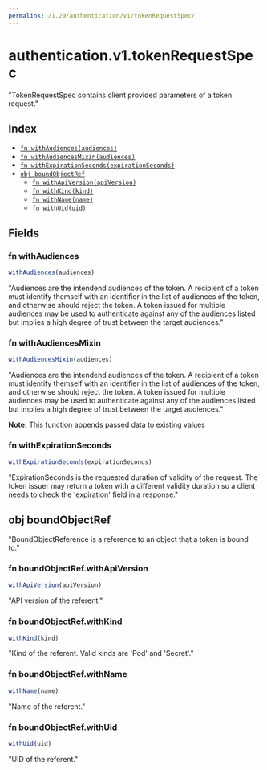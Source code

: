 ```yaml
---
permalink: /1.29/authentication/v1/tokenRequestSpec/
---
```


# authentication.v1.tokenRequestSpec

"TokenRequestSpec contains client provided parameters of a token request."

## Index

* [`fn withAudiences(audiences)`](#fn-withaudiences)
* [`fn withAudiencesMixin(audiences)`](#fn-withaudiencesmixin)
* [`fn withExpirationSeconds(expirationSeconds)`](#fn-withexpirationseconds)
* [`obj boundObjectRef`](#obj-boundobjectref)
  * [`fn withApiVersion(apiVersion)`](#fn-boundobjectrefwithapiversion)
  * [`fn withKind(kind)`](#fn-boundobjectrefwithkind)
  * [`fn withName(name)`](#fn-boundobjectrefwithname)
  * [`fn withUid(uid)`](#fn-boundobjectrefwithuid)

## Fields

### fn withAudiences

```ts
withAudiences(audiences)
```

"Audiences are the intendend audiences of the token. A recipient of a token must identify themself with an identifier in the list of audiences of the token, and otherwise should reject the token. A token issued for multiple audiences may be used to authenticate against any of the audiences listed but implies a high degree of trust between the target audiences."

### fn withAudiencesMixin

```ts
withAudiencesMixin(audiences)
```

"Audiences are the intendend audiences of the token. A recipient of a token must identify themself with an identifier in the list of audiences of the token, and otherwise should reject the token. A token issued for multiple audiences may be used to authenticate against any of the audiences listed but implies a high degree of trust between the target audiences."

**Note:** This function appends passed data to existing values

### fn withExpirationSeconds

```ts
withExpirationSeconds(expirationSeconds)
```

"ExpirationSeconds is the requested duration of validity of the request. The token issuer may return a token with a different validity duration so a client needs to check the 'expiration' field in a response."

## obj boundObjectRef

"BoundObjectReference is a reference to an object that a token is bound to."

### fn boundObjectRef.withApiVersion

```ts
withApiVersion(apiVersion)
```

"API version of the referent."

### fn boundObjectRef.withKind

```ts
withKind(kind)
```

"Kind of the referent. Valid kinds are 'Pod' and 'Secret'."

### fn boundObjectRef.withName

```ts
withName(name)
```

"Name of the referent."

### fn boundObjectRef.withUid

```ts
withUid(uid)
```

"UID of the referent."